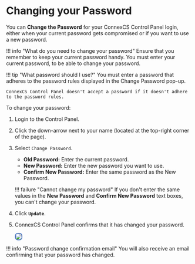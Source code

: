 # Changing your Password

You can **Change the Password** for your ConnexCS Control Panel login, either when your current password gets compromised or if you want to use a new password.

!!! info "What do you need to change your password"
    Ensure that you remember to keep your current password handy. You must enter your current password, to be able to change your password.

!!! tip "What password should I use?"
    You must enter a password that adheres to the password rules displayed in the Change Password pop-up.

    ConnexCS Control Panel doesn't accept a password if it doesn't adhere to the password rules.

To change your password:

1. Login to the Control Panel.
2. Click the down-arrow next to your name (located at the top-right corner of the page).
3. Select `Change Password`.
    * **Old Password:** Enter the current password.
    * **New Password:** Enter the new password you want to use.
    * **Confirm New Password:** Enter the same password as the New Password.

    !!! failure "Cannot change my password"
        If you don't enter the same values in the **New Password** and **Confirm New Password** text boxes, you can't change your password.

4. Click **`Update`**.
5. ConnexCS Control Panel confirms that it has changed your password.

    <img src= "/misc/img/change-your-password1.png" style="border: 2px solid #4472C4; border-radius: 8px;">

!!! info "Password change confirmation email"
    You will also receive an email confirming that your password has changed.
